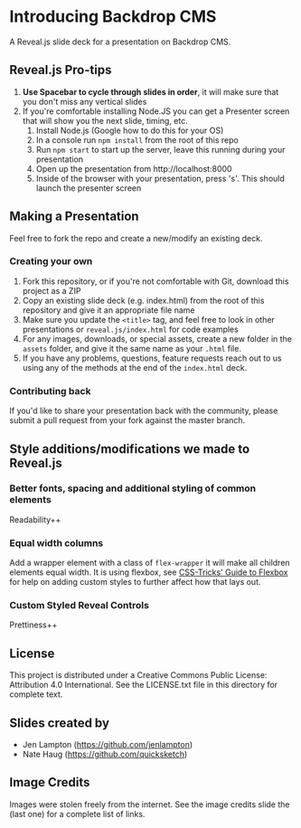 Introducing Backdrop CMS
========================

A Reveal.js slide deck for a presentation on Backdrop CMS.

Reveal.js Pro-tips
------------------
1. **Use Spacebar to cycle through slides in order**, it will make sure that you don't miss any vertical slides
2. If you're comfortable installing Node.JS you can get a Presenter screen that will show you the next slide, timing, etc.
	1. Install Node.js (Google how to do this for your OS)
	2. In a console run `npm install` from the root of this repo
	3. Run `npm start` to start up the server, leave this running during your presentation
	4. Open up the presentation from http://localhost:8000
	5. Inside of the browser with your presentation, press 's'. This should launch the presenter screen

Making a Presentation
----------------------------
Feel free to fork the repo and create a new/modify an existing deck.

### Creating your own
1. Fork this repository, or if you're not comfortable with Git, download this project as a ZIP
2. Copy an existing slide deck (e.g. index.html) from the root of this repository and give it an appropriate file name
3. Make sure you update the `<title>` tag, and feel free to look in other presentations or `reveal.js/index.html` for code examples
4. For any images, downloads, or special assets, create a new folder in the `assets` folder, and give it the same name as your `.html` file.
5. If you have any problems, questions, feature requests reach out to us using any of the methods at the end of the `index.html` deck.


### Contributing back
If you'd like to share your presentation back with the community, please submit a pull request from your fork against the master branch.


Style additions/modifications we made to Reveal.js
--------------------------------------------------
### Better fonts, spacing and additional styling of common elements
Readability++ 

### Equal width columns
Add a wrapper element with a class of `flex-wrapper` it will make all children elements equal width. It is using flexbox, see <a href="https://css-tricks.com/snippets/css/a-guide-to-flexbox">CSS-Tricks' Guide to Flexbox</a> for help on adding custom styles to further affect how that lays out.

### Custom Styled Reveal Controls
Prettiness++


License
-------

This project is distributed under a Creative Commons Public License: Attribution 4.0 International. See the LICENSE.txt file in this directory for complete text.


Slides created by
-----------------

- Jen Lampton (https://github.com/jenlampton)
- Nate Haug (https://github.com/quicksketch)


Image Credits
-------------

Images were stolen freely from the internet.  See the image credits slide the (last one) for a complete list of links.
